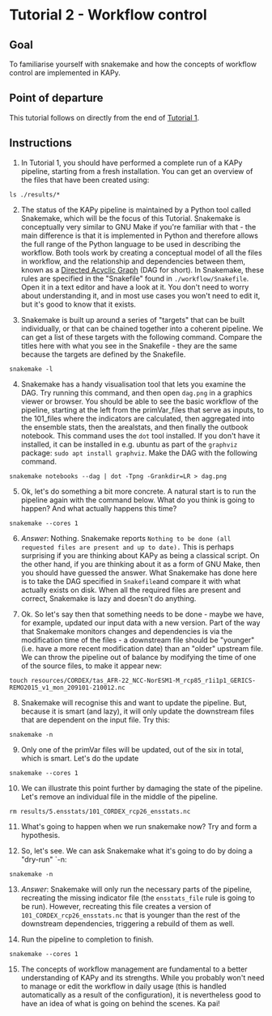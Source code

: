 # Tutorial 2 - Workflow control

## Goal

To familiarise yourself with snakemake and how the concepts of workflow control are implemented in KAPy.

## Point of departure

This tutorial follows on directly from the end of [Tutorial 1](Tutorial01.md).

## Instructions

1. In Tutorial 1, you should have performed a complete run of a KAPy pipeline, starting from a fresh installation. You can get an overview of the files that have been created using:
```
ls ./results/*
```

2. The status of the KAPy pipeline is maintained by a Python tool called Snakemake, which will be the focus of this Tutorial. Snakemake is conceptually very similar to GNU Make if you're familiar with that - the main difference is that it is implemented in Python and therefore allows the full range of the Python language to be used in describing the workflow. Both tools work by creating a conceptual model of all the files in workflow, and the relationship and dependencies between them, known as a [Directed Acyclic Graph](https://en.wikipedia.org/wiki/Directed_acyclic_graph) (DAG for short). In Snakemake, these rules are specified in the "Snakefile" found in `./workflow/Snakefile`. Open it in a text editor and have a look at it. You don't need to worry about understanding it, and in most use cases you won't need to edit it, but it's good to know that it exists.

3. Snakemake is built up around a series of "targets" that can be built individually, or that can be chained together into a coherent pipeline. We can get a list of these targets with the following command. Compare the titles here with what you see in the Snakefile - they are the same because the targets are defined by the Snakefile.

```
snakemake -l
```

4. Snakemake has a handy visualisation tool that lets you examine the DAG. Try running this command, and then open `dag.png` in a graphics viewer or browser. You should be able to see the basic workflow of the pipeline, starting at the left from the primVar_files that serve as inputs, to the 101_files where the indicators are calculated, then aggregated into the ensemble stats, then the arealstats, and then finally the outbook notebook. This command uses the `dot` tool installed. If you don't have it installed, it can be installed in e.g. ubuntu as part of the `graphviz` package: `sudo apt install graphviz`. Make the DAG with the following command.

```
snakemake notebooks --dag | dot -Tpng -Grankdir=LR > dag.png
```

5. Ok, let's do something a bit more concrete. A natural start is to run the pipeline again with the command below. What do you think is going to happen? And what actually happens this time?

```
snakemake --cores 1
```

6. *Answer*: Nothing. Snakemake reports `Nothing to be done (all requested files are present and up to date).` This is perhaps surprising if you are thinking about KAPy as being a classical script. On the other hand, if you are thinking about it as a form of GNU Make, then you should have guessed the answer. What Snakemake has done here is to take the DAG specified in `Snakefile`and compare it with what actually exists on disk. When all the required files are present and correct, Snakemake is lazy and doesn't do anything.

7. Ok. So let's say then that something needs to be done - maybe we have, for example, updated our input data with a new version. Part of the way that Snakemake monitors changes and dependencies is via the modification time of the files - a downstream file should be "younger" (i.e. have a more recent modification date) than an "older" upstream file. We can throw the pipeline out of balance by modifying the time of one of the source files, to make it appear new:

```
touch resources/CORDEX/tas_AFR-22_NCC-NorESM1-M_rcp85_r1i1p1_GERICS-REMO2015_v1_mon_209101-210012.nc 
```

8. Snakemake will recognise this and want to update the pipeline. But, because it is smart (and lazy), it will only update the downstream files that are dependent on the input file. Try this:
```
snakemake -n
```

9. Only one of the primVar files will be updated, out of the six in total, which is smart. Let's do the update

```
snakemake --cores 1
```

10. We can illustrate this point further by damaging the state of the pipeline. Let's remove an individual file in the middle of the pipeline.
```
rm results/5.ensstats/101_CORDEX_rcp26_ensstats.nc 
```
11. What's going to happen when we run snakemake now? Try and form a hypothesis.

12. So, let's see. We can ask Snakemake what it's going to do by doing a "dry-run" `-n:

```
snakemake -n
```

13. *Answer*: Snakemake will only run the necessary parts of the pipeline, recreating the missing indicator file (the `ensstats_file` rule is going to be run). However, recreating this file creates a version of `101_CORDEX_rcp26_ensstats.nc` that is younger than the rest of the downstream dependencies, triggering a rebuild of them as well.

14. Run the pipeline to completion to finish. 

```
snakemake --cores 1
```

15. The concepts of workflow management are fundamental to a better understanding of KAPy and its strengths. While you probably won't need to manage or edit the workflow in daily usage (this is handled automatically as a result of the configuration), it is nevertheless good to have an idea of what is going on behind the scenes. Ka pai!


